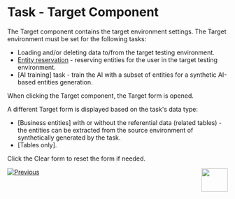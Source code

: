 # Task - Target Component

The Target component contains the target environment settings. The Target environment must be set for the following tasks: 

- Loading and/or deleting data to/from the target testing environment.
- [Entity reservation](/articles/TDM/tdm_architecture/08_entity_reservation.md) - reserving entities for the user in the target testing environment.
- [AI training] task - train the AI with a subset of entities for a synthetic AI-based entities generation. 

When clicking the Target component, the Target form is opened.

A different Target form is displayed based on the task's data type:

- [Business entities] with or without the referential data (related tables) - the entities can be extracted from the source environment of synthetically generated by the task.
- [Tables only].  

Click the Clear form to reset the form if needed.





 [![Previous](/articles/images/Previous.png)](16_task_test_data_store_component.md)[<img align="right" width="60" height="54" src="/articles/images/Next.png">](15_data_flux_task.md)

